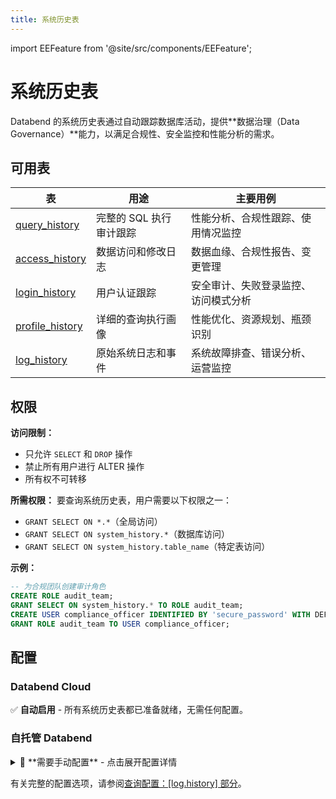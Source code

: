 ```yaml
---
title: 系统历史表
---
```


import EEFeature from '@site/src/components/EEFeature';

<EEFeature featureName='SYSTEM HISTORY'/>

# 系统历史表

Databend 的系统历史表通过自动跟踪数据库活动，提供**数据治理（Data Governance）**能力，以满足合规性、安全监控和性能分析的需求。

## 可用表

| 表 | 用途 | 主要用例 |
|-------|---------|---------------|
| [query_history](query-history.md) | 完整的 SQL 执行审计跟踪 | 性能分析、合规性跟踪、使用情况监控 |
| [access_history](access-history.md) | 数据访问和修改日志 | 数据血缘、合规性报告、变更管理 |
| [login_history](login-history.md) | 用户认证跟踪 | 安全审计、失败登录监控、访问模式分析 |
| [profile_history](profile-history.md) | 详细的查询执行画像 | 性能优化、资源规划、瓶颈识别 |
| [log_history](log-history.md) | 原始系统日志和事件 | 系统故障排查、错误分析、运营监控 |

## 权限

**访问限制：**
- 只允许 `SELECT` 和 `DROP` 操作
- 禁止所有用户进行 ALTER 操作
- 所有权不可转移

**所需权限：**
要查询系统历史表，用户需要以下权限之一：
- `GRANT SELECT ON *.*`（全局访问）
- `GRANT SELECT ON system_history.*`（数据库访问）
- `GRANT SELECT ON system_history.table_name`（特定表访问）

**示例：**
```sql
-- 为合规团队创建审计角色
CREATE ROLE audit_team;
GRANT SELECT ON system_history.* TO ROLE audit_team;
CREATE USER compliance_officer IDENTIFIED BY 'secure_password' WITH DEFAULT_ROLE='audit_team';
GRANT ROLE audit_team TO USER compliance_officer;
```

## 配置

### Databend Cloud
✅ **自动启用** - 所有系统历史表都已准备就绪，无需任何配置。

### 自托管 Databend

<details>
<summary>📝 **需要手动配置** - 点击展开配置详情</summary>

#### 最小化配置
要启用系统历史表，您必须在 `databend-query.toml` 中配置所有 5 个表：

```toml
[log.history]
on = true

# 必须配置所有 5 个表才能启用历史记录
# retention 是可选的（默认：168 小时 = 7 天）
[[log.history.tables]]
table_name = "query_history"
retention = 168  # 可选：7 天（默认）

[[log.history.tables]]
table_name = "login_history"
retention = 168  # 可选：7 天（默认）

[[log.history.tables]]
table_name = "access_history"
retention = 168  # 可选：7 天（默认）

[[log.history.tables]]
table_name = "profile_history"
retention = 168  # 可选：7 天（默认）

[[log.history.tables]]
table_name = "log_history"
retention = 168  # 可选：7 天（默认）
```

#### 自定义存储（可选）
默认情况下，历史表使用您的主数据库存储。要使用独立的 S3 存储：

```toml
[log.history]
on = true
storage_on = true

[log.history.storage]
type = "s3"

[log.history.storage.s3]
bucket = "your-history-bucket"
root = "history_tables"
endpoint_url = "https://s3.amazonaws.com"
access_key_id = "your-access-key"
secret_access_key = "your-secret-key"


[[log.history.tables]]
table_name = "query_history"

[[log.history.tables]]
table_name = "profile_history"

[[log.history.tables]]
table_name = "login_history"

[[log.history.tables]]
table_name = "access_history"
```

> ⚠️ **注意：** 更改存储配置时，现有的历史表将被删除并重新创建。

</details>

有关完整的配置选项，请参阅[查询配置：[log.history] 部分](/guides/deploy/references/node-config/query-config#loghistory-section)。